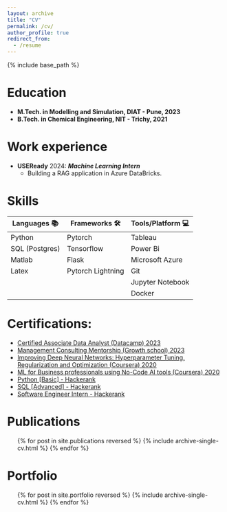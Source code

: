 ```yaml
---
layout: archive
title: "CV"
permalink: /cv/
author_profile: true
redirect_from:
  - /resume
---
```


{% include base_path %}

Education
======
* **M.Tech. in Modelling and Simulation, DIAT - Pune, 2023**
* **B.Tech. in Chemical Engineering, NIT - Trichy, 2021**

Work experience
======
* **USEReady** 2024: ***Machine Learning Intern***
  * Building a RAG application in Azure DataBricks.

Skills
======

| Languages 📚       | Frameworks 🛠️         | Tools/Platform 💻    |
|------------------|-----------------------|---------------------|
| Python           | Pytorch               | Tableau             |
| SQL (Postgres)   | Tensorflow            | Power Bi            |
| Matlab           | Flask                 | Microsoft Azure     |
| Latex            | Pytorch Lightning     | Git                 |
|                  |                       | Jupyter Notebook    |
|                  |                       | Docker              |


Certifications:
===

- [Certified Associate Data Analyst (Datacamp) 2023](https://www.datacamp.com/certificate/DAA0017955149813)
- [Management Consulting Mentorship (Growth school) 2023](https://api.growthschool.io/certificate/818d42d3-2ad2-4fc3-b36c-73b74b176cbd)
- [Improving Deep Neural Networks: Hyperparameter Tuning, Regularization and Optimization (Coursera) 2020](https://www.coursera.org/account/accomplishments/verify/H9MCR2DN3S3W)
- [ML for Business professionals using No-Code AI tools (Coursera) 2020](https://www.coursera.org/account/accomplishments/verify/H9MCR2DN3S3W)
- [Python [Basic] - Hackerank](https://www.hackerrank.com/certificates/54c9338aea7a)
- [SQL [Advanced] - Hackerank](https://www.hackerrank.com/certificates/967bd11e74ce)
- [Software Engineer Intern - Hackerank](https://www.hackerrank.com/certificates/48ec9d20483d)

Publications
======
  <ul>{% for post in site.publications reversed %}
    {% include archive-single-cv.html %}
  {% endfor %}</ul>
  

Portfolio
======
  <ul>{% for post in site.portfolio reversed %}
    {% include archive-single-cv.html %}
  {% endfor %}</ul>

<!-- Talks
======
  <ul>{% for post in site.talks reversed %}
    {% include archive-single-talk-cv.html  %}
  {% endfor %}</ul>
  
Teaching
======
  <ul>{% for post in site.teaching reversed %}
    {% include archive-single-cv.html %}
  {% endfor %}</ul>
  
Service and leadership
======
* Currently signed in to 43 different slack teams -->
